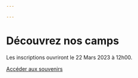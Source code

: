 ```yaml
---

---
```

# Découvrez nos camps

Les inscriptions ouvriront le 22 Mars 2023 à 12h00.

[Accéder aux souvenirs](/souvenirs)